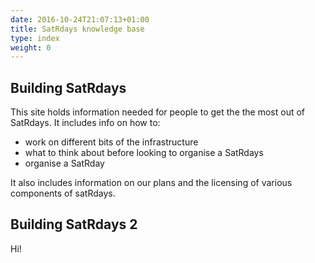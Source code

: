 ```yaml
---
date: 2016-10-24T21:07:13+01:00
title: SatRdays knowledge base
type: index
weight: 0
---
```


## Building SatRdays

This site holds information needed for people to get the the most out of SatRdays. It includes info on how to:

- work on different bits of the infrastructure
- what to think about before looking to organise a SatRdays
- organise a SatRday

It also includes information on our plans and the licensing of various components of satRdays.

## Building SatRdays 2
Hi!